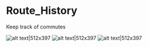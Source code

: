 # Route_History
Keep track of commutes

![alt text|512x397](https://i.imgur.com/9QQxpAo.png)
![alt text|512x397](https://i.imgur.com/KJ5zZlS.png)
![alt text|512x397](https://i.imgur.com/gFgsDD8.jpg)
